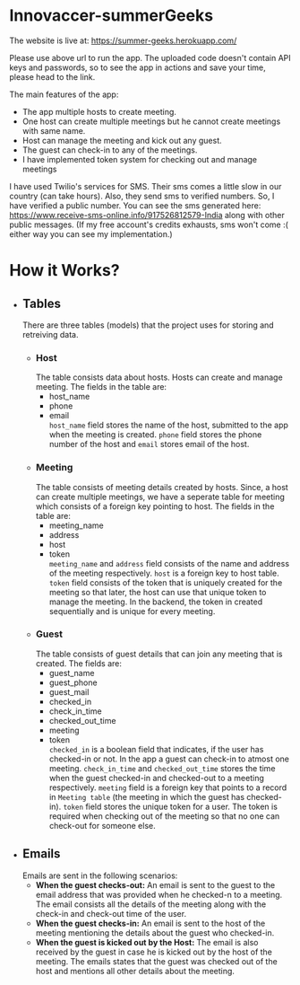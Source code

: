 # Innovaccer-summerGeeks
The website is live at: https://summer-geeks.herokuapp.com/

Please use above url to run the app. The uploaded code doesn't contain API keys and passwords, so to see the app in actions and save your time, please head to the link.

The main features of the app:
* The app multiple hosts to create meeting.
* One host can create multiple meetings but he cannot create meetings with same name.
* Host can manage the meeting and kick out any guest.
* The guest can check-in to any of the meetings.
* I have implemented token system for checking out and manage meetings

I have used Twilio's services for SMS. Their sms comes a little slow in our country (can take hours). Also, they send sms to verified numbers. So, I have verified a public number. You can see the sms generated here: https://www.receive-sms-online.info/917526812579-India along with other public messages. (If my free account's credits exhausts, sms won't come :( either way you can see my implementation.)


# How it Works?
- ## Tables
  There are three tables (models) that the project uses for storing and retreiving data.
   - ### Host
     The table consists data about hosts. Hosts can create and manage meeting. The fields in the table are: 
       * host_name
       * phone
       * email  
     `host_name` field stores the name of the host, submitted to the app when the meeting is created. `phone` field stores the phone      number of the host and `email` stores email of the host.
   - ### Meeting
      The table consists of meeting details created by hosts. Since, a host can create multiple meetings, we have a seperate table for meeting which consists of a foreign key pointing to host. The fields in the table are:
      * meeting_name
      * address
      * host
      * token  
     `meeting_name` and `address` field consists of the name and address of the meeting respectively. `host` is a foreign key to host table. `token` field consists of the token that is uniquely created for the meeting so that later, the host can use that unique token to manage the meeting. In the backend, the token in created sequentially and is unique for every meeting.
   - ### Guest
      The table consists of guest details that can join any meeting that is created. The fields are:
      * guest_name
      * guest_phone
      * guest_mail
      * checked_in
      * check_in_time
      * checked_out_time
      * meeting
      * token  
      `checked_in` is a boolean field that indicates, if the user has checked-in or not. In the app a guest can check-in to atmost one meeting. `check_in_time` and `checked_out_time` stores the time when the guest checked-in and checked-out to a meeting respectively. `meeting` field is a foreign key that points to a record in `Meeting table` (the meeting in which the guest has checked-in). `token` field stores the unique token for a user. The token is required when checking out of the meeting so that no one can check-out for someone else.
- ## Emails
  Emails are sent in the following scenarios:
  * **When the guest checks-out:** An email is sent to the guest to the email address that was provided when he checked-n to a meeting. The email consists all the details of the meeting along with the check-in and check-out time of the user.
  * **When the guest checks-in:** An email is sent to the host of the meeting mentioning the details about the guest who checked-in.
  * **When the guest is kicked out by the Host:** The email is also received by the guest in case he is kicked out by the host of the meeting. The emails states that the guest was checked out of the host and mentions all other details about the meeting.
      

